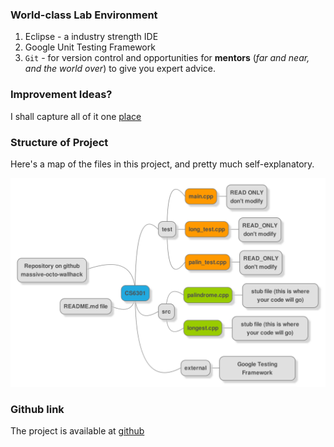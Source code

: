 ### World-class Lab Environment
1. Eclipse - a industry strength IDE
2. Google Unit Testing Framework
3. `Git` - for version control and opportunities for **mentors** (_far and near, and the world over_) to give you expert advice. 

### Improvement Ideas?
I shall capture all of it one [place](doc/TODO.md)

### Structure of Project
Here's a map of the files in this project, and pretty much self-explanatory. 

![Image](img/directory_map.png?raw=true)


### Github link
The project is available at [github](https://github.com/kgashok/massive-octo-wallhack)



